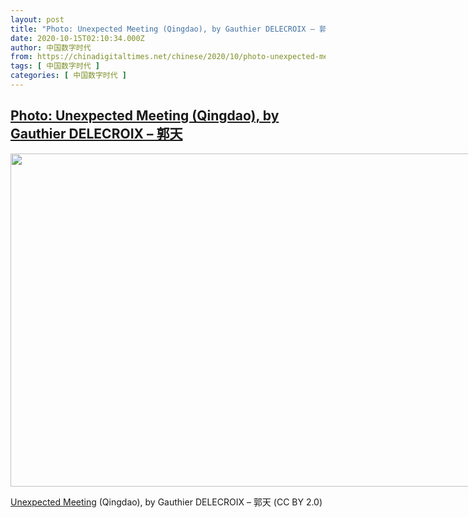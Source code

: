 ```yaml
---
layout: post
title: "Photo: Unexpected Meeting (Qingdao), by Gauthier DELECROIX – 郭天"
date: 2020-10-15T02:10:34.000Z
author: 中国数字时代
from: https://chinadigitaltimes.net/chinese/2020/10/photo-unexpected-meeting-qingdao-by-gauthier-delecroix-%e9%83%ad%e5%a4%a9/
tags: [ 中国数字时代 ]
categories: [ 中国数字时代 ]
---
```

<!--1602727834000-->
[Photo: Unexpected Meeting (Qingdao), by Gauthier DELECROIX – 郭天](https://chinadigitaltimes.net/chinese/2020/10/photo-unexpected-meeting-qingdao-by-gauthier-delecroix-%e9%83%ad%e5%a4%a9/)
------

<div>
<div id="attachment_657803" style="width: 809px" class="wp-caption alignright"><img aria-describedby="caption-attachment-657803" loading="lazy" class="size-full wp-image-657803" src="http://chinadigitaltimes.net/chinese/wp-content/blogs.dir/4/files/2020/10/50466689451_485e195830_c.jpg" alt="" width="799" height="533" srcset="https://chinadigitaltimes.net/chinese/files/2020/10/50466689451_485e195830_c.jpg 799w, https://chinadigitaltimes.net/chinese/files/2020/10/50466689451_485e195830_c-300x200.jpg 300w, https://chinadigitaltimes.net/chinese/files/2020/10/50466689451_485e195830_c-768x512.jpg 768w" sizes="(max-width: 799px) 100vw, 799px" /><p id="caption-attachment-657803" class="wp-caption-text"><a href="https://www.flickr.com/photos/gauthierdelecroix/50466689451/">Unexpected Meeting</a> (Qingdao), by Gauthier DELECROIX &#8211; 郭天 <span class="cc-license-identifier">(CC BY 2.0)</span></p></div>
</div>
